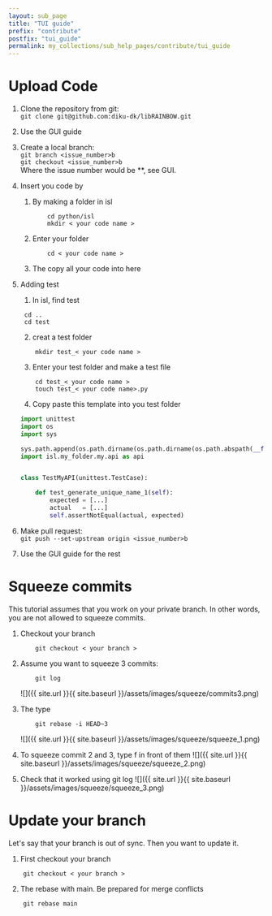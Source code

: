 ```yaml
---
layout: sub_page
title: "TUI guide"
prefix: "contribute"
postfix: "tui_guide"
permalink: my_collections/sub_help_pages/contribute/tui_guide
---
```


# Upload Code
1. Clone the repository from git:\
`git clone git@github.com:diku-dk/libRAINBOW.git`
2. Use the GUI guide
3. Create a local branch:\
`git branch <issue_number>b`\
`git checkout <issue_number>b`\
Where the issue number would be **, see GUI.
4. Insert you code by
    1. By making a folder in isl
        ```
            cd python/isl
            mkdir < your code name >
        ```
    2. Enter your folder
        ```
            cd < your code name >
        ```
    3. The copy all your code into here 
5. Adding test
    1. In isl, find test
    ```
     cd ..
     cd test
    ```
    2. creat a test folder
    ```
        mkdir test_< your code name >
    ```
    3. Enter your test folder and make a test file
    ```
        cd test_< your code name >
        touch test_< your code name>.py
    ```
    4. Copy paste this template into you test folder

    ```python
    import unittest
    import os
    import sys

    sys.path.append(os.path.dirname(os.path.dirname(os.path.abspath(__file__))) + "/../../")
    import isl.my_folder.my.api as api


    class TestMyAPI(unittest.TestCase):

        def test_generate_unique_name_1(self):
            expected = [...]
            actual   = [...]
            self.assertNotEqual(actual, expected)
    ```

4. Make pull request: \
`git push --set-upstream origin <issue_number>b` 
5. Use the GUI guide for the rest

# Squeeze commits
This tutorial assumes that you work on your private branch. In other words, 
you are not allowed to squeeze commits.

1. Checkout your branch 
    ```
        git checkout < your branch > 
    ```

2. Assume you want to squeeze 3 commits:
    ```
        git log
    ```
    ![]({{ site.url }}{{ site.baseurl }}/assets/images/squeeze/commits3.png)

3. The type
    ```
        git rebase -i HEAD~3
    ``` 
    ![]({{ site.url }}{{ site.baseurl }}/assets/images/squeeze/squeeze_1.png)

4. To squeeze commit 2 and 3, type f in front of them
    ![]({{ site.url }}{{ site.baseurl }}/assets/images/squeeze/squeeze_2.png)

5. Check that it worked using git log
    ![]({{ site.url }}{{ site.baseurl }}/assets/images/squeeze/squeeze_3.png)

# Update your branch
Let's say that your branch is out of sync. Then you want to update it.
1. First checkout your branch
```
    git checkout < your branch >
```
2. The rebase with main. Be prepared for merge conflicts
```
    git rebase main
```